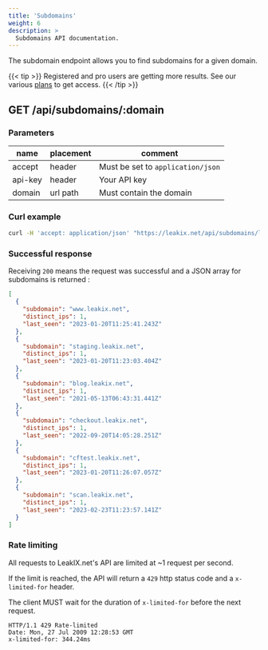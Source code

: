 ```yaml
---
title: 'Subdomains'
weight: 6
description: >
  Subdomains API documentation.
---
```


The subdomain endpoint allows you to find subdomains for a given domain.

{{< tip >}} Registered and pro users are getting more results. See our various
[plans](https://leakix.net/plans) to get access. {{< /tip >}}

## GET /api/subdomains/:domain

### Parameters

| name    | placement | comment                           |
| ------- | --------- | --------------------------------- |
| accept  | header    | Must be set to `application/json` |
| api-key | header    | Your API key                      |
| domain  | url path  | Must contain the domain           |

### Curl example

```sh
curl -H 'accept: application/json' "https://leakix.net/api/subdomains/leakix.net"
```

### Successful response

Receiving `200` means the request was successful and a JSON array for subdomains
is returned :

```json
[
  {
    "subdomain": "www.leakix.net",
    "distinct_ips": 1,
    "last_seen": "2023-01-20T11:25:41.243Z"
  },
  {
    "subdomain": "staging.leakix.net",
    "distinct_ips": 1,
    "last_seen": "2023-01-20T11:23:03.404Z"
  },
  {
    "subdomain": "blog.leakix.net",
    "distinct_ips": 1,
    "last_seen": "2021-05-13T06:43:31.441Z"
  },
  {
    "subdomain": "checkout.leakix.net",
    "distinct_ips": 1,
    "last_seen": "2022-09-20T14:05:28.251Z"
  },
  {
    "subdomain": "cftest.leakix.net",
    "distinct_ips": 1,
    "last_seen": "2023-01-20T11:26:07.057Z"
  },
  {
    "subdomain": "scan.leakix.net",
    "distinct_ips": 1,
    "last_seen": "2023-02-23T11:23:57.141Z"
  }
]
```

### Rate limiting

All requests to LeakIX.net's API are limited at ~1 request per second.

If the limit is reached, the API will return a `429` http status code and a
`x-limited-for` header.

The client MUST wait for the duration of `x-limited-for` before the next
request.

```http request
HTTP/1.1 429 Rate-limited
Date: Mon, 27 Jul 2009 12:28:53 GMT
x-limited-for: 344.24ms
```
